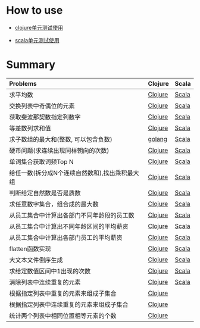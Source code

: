 # How to use

* [clojure单元测试使用](algorithm-clj/README.md)  

* [scala单元测试使用](algorithm-scala)

# Summary

| Problems                                   | Clojure                                             | Scala                                                                                         |
| :------------------------------------------|:----------------------------------------------------|:----------------------------------------------------------------------------------------------|
| 求平均数                                    | [Clojure](algorithm-clj/src/algorithm_clj/core.clj) | [Scala](algorithm-scala/src/main/scala/org/rubik/sandbox/algorithm/util/AlgorithmUtils.scala) |
| 交换列表中奇偶位的元素                        | [Clojure](algorithm-clj/src/algorithm_clj/core.clj) | [Scala](algorithm-scala/src/main/scala/org/rubik/sandbox/algorithm/util/AlgorithmUtils.scala) |
| 获取斐波那契数指定列数字                      | [Clojure](algorithm-clj/src/algorithm_clj/core.clj) | [Scala](algorithm-scala/src/main/scala/org/rubik/sandbox/algorithm/util/AlgorithmUtils.scala) |
| 等差数列求和值                               | [Clojure](algorithm-clj/src/algorithm_clj/core.clj) | [Scala](algorithm-scala/src/main/scala/org/rubik/sandbox/algorithm/util/AlgorithmUtils.scala) |
| 求子数组的最大和(整数, 可以包含负数)           | [golang](code/go/algorithm.go)                     | [Scala](algorithm-scala/src/main/scala/org/rubik/sandbox/algorithm/util/AlgorithmUtils.scala) |
| 硬币问题(求连续出现同样朝向的次数)             | [Clojure](algorithm-clj/src/algorithm_clj/core.clj) | [Scala](algorithm-scala/src/main/scala/org/rubik/sandbox/algorithm/util/AlgorithmUtils.scala) |
| 单词集合获取词频Top N                        | [Clojure](algorithm-clj/src/algorithm_clj/core.clj) | [Scala](algorithm-scala/src/main/scala/org/rubik/sandbox/algorithm/util/AlgorithmUtils.scala) |
| 给任一数(拆分成N个连续自然数和),找出乘积最大组  | [Clojure](algorithm-clj/src/algorithm_clj/core.clj) | [Scala](algorithm-scala/src/main/scala/org/rubik/sandbox/algorithm/util/AlgorithmUtils.scala) |
| 判断给定自然数是否是质数                      | [Clojure](algorithm-clj/src/algorithm_clj/core.clj) | [Scala](algorithm-scala/src/main/scala/org/rubik/sandbox/algorithm/util/AlgorithmUtils.scala) |
| 求任意数字集合，组合成的最大数                 | [Clojure](algorithm-clj/src/algorithm_clj/core.clj) | [Scala](algorithm-scala/src/main/scala/org/rubik/sandbox/algorithm/util/AlgorithmUtils.scala) |
| 从员工集合中计算出各部门不同年龄段的员工数      | [Clojure](algorithm-clj/src/algorithm_clj/core.clj) | [Scala](algorithm-scala/src/main/scala/org/rubik/sandbox/application/util/EmployeeUtils.scala)|
| 从员工集合中计算出不同年龄区间的平均薪资        | [Clojure](algorithm-clj/src/algorithm_clj/core.clj) | [Scala](algorithm-scala/src/main/scala/org/rubik/sandbox/application/util/EmployeeUtils.scala)|
| 从员工集合中计算出各部门员工的平均薪资          | [Clojure](algorithm-clj/src/algorithm_clj/core.clj) | [Scala](algorithm-scala/src/main/scala/org/rubik/sandbox/application/util/EmployeeUtils.scala)|
| flatten函数实现                             | [Clojure](algorithm-clj/src/algorithm_clj/core.clj) | [Scala](algorithm-scala/src/main/scala/org/rubik/sandbox/algorithm/util/AlgorithmUtils.scala)  |
| 大文本文件倒序生成                           | [Clojure](algorithm-clj/src/algorithm_clj/core.clj) | [Scala](algorithm-scala/src/main/scala/org/rubik/sandbox/common/util/FileUtils.scala)         |
| 求给定数值区间中1出现的次数                   | [Clojure](algorithm-clj/src/algorithm_clj/core.clj) | [Scala](algorithm-scala/src/main/scala/org/rubik/sandbox/algorithm/util/AlgorithmUtils.scala)  |
| 消除列表中连续重复的元素                       | [Clojure](algorithm-clj/src/algorithm_clj/core.clj) | [Scala](algorithm-scala/src/main/scala/org/rubik/sandbox/algorithm/util/AlgorithmUtils.scala) |
| 根据指定列表中重复的元素来组成子集合         | [Clojure](algorithm-clj/src/algorithm_clj/core.clj) |  |  |
| 根据指定列表中连续重复的元素来组成子集合         | [Clojure](algorithm-clj/src/algorithm_clj/core.clj) |  | [Scala](algorithm-scala/src/main/scala/org/rubik/sandbox/algorithm/util/AlgorithmUtils.scala) |
| 统计两个列表中相同位置相等元素的个数            | [Clojure](algorithm-clj/src/algorithm_clj/core.clj) |  | [Scala](algorithm-scala/src/main/scala/org/rubik/sandbox/algorithm/util/AlgorithmUtils.scala) |

